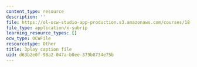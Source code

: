 ```yaml
---
content_type: resource
description: ''
file: https://ol-ocw-studio-app-production.s3.amazonaws.com/courses/18-06sc-linear-algebra-fall-2011/d63b2e0f98a2047ab0ee379b8734e75b_vF7eyJ2g3kU.srt
file_type: application/x-subrip
learning_resource_types: []
ocw_type: OCWFile
resourcetype: Other
title: 3play caption file
uid: d63b2e0f-98a2-047a-b0ee-379b8734e75b
---
```

